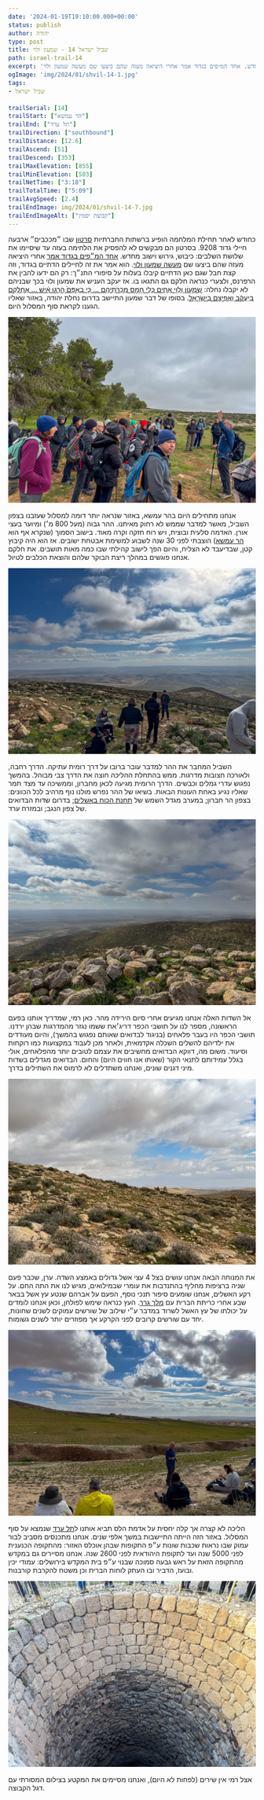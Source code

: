 ```yaml
---
date: '2024-01-19T19:10:00.000+00:00'
status: publish
author: יהודה
type: post
title: שביל ישראל 14 - שמעון ולוי
path: israel-trail-14
excerpt: 'כחודש לאחר תחילת המלחמה הופיע ברשתות החברתיות סרטון שבו ״מככבים״ ארבעה חיילי גדוד 9208. בסרטון הם מבקשים לא להפסיק את הלחימה בעזה עד שיסיימו את שלושת השלבים: כיבוש, גירוש וישוב מחדש. אחד המ״פים בגדוד אמר אחרי היציאה מעזה שהם ביצעו שם מעשה שמעון ולוי.'
ogImage: 'img/2024/01/shvil-14-1.jpg'
tags:
- שביל ישראל

trailSerial: [14]
trailStart: ["הר עמשא"]
trailEnd: ["תל ערד"]
trailDirection: ["southbound"]
trailDistance: [12.6]
trailAscend: [51]
trailDescend: [353]
trailMaxElevation: [855]
trailMinElevation: [503]
trailNetTime: ["3:18"]
trailTotalTime: ["5:09"]
trailAvgSpeed: [2.4]
trailEndImage: img/2024/01/shvil-14-7.jpg
trailEndImageAlt: ["קבוצת יסמין"]
---
```


כחודש לאחר תחילת המלחמה הופיע ברשתות החברתיות [סרטון](https://x.com/brown_johnbrown/status/1746908883547832368?s=46)  שבו ״מככבים״ ארבעה חיילי גדוד 9208. בסרטון הם מבקשים לא להפסיק את הלחימה בעזה עד שיסיימו את שלושת השלבים: כיבוש, גירוש וישוב מחדש. [אחד המ״פים בגדוד אמר](https://www.haaretz.co.il/opinions/2024-01-16/ty-article-opinion/.premium/0000018d-0cbc-db13-affd-7dbd55b10000) אחרי היציאה מעזה שהם ביצעו שם [מעשה שמעון ולוי](https://he.wikipedia.org/wiki/%D7%9E%D7%A2%D7%A9%D7%94_%D7%A9%D7%9E%D7%A2%D7%95%D7%9F_%D7%95%D7%9C%D7%95%D7%99). הוא אמר את זה לחיילים הדתיים בגדוד, וזה קצת חבל שגם כאן הדתיים קיבלו בעלות על סיפורי התנ״ך: רק הם ידעו להבין את הרפרנס, ולצערי כנראה חלקם גם התגאו בו. אז יעקב העניש את שמעון ולוי בכך שבניהם לא יקבלו נחלה: [שִׁמְע֥וֹן וְלֵוִ֖י אַחִ֑ים כְּלֵ֥י חָמָ֖ס מְכֵרֹתֵיהֶֽם … כִּ֤י בְאַפָּם֙ הָ֣רְגוּ אִ֔ישׁ … אֲחַלְּקֵ֣ם בְּיַעֲקֹ֔ב וַאֲפִיצֵ֖ם בְּיִשְׂרָאֵֽל](https://he.wikisource.org/wiki/%D7%91%D7%A8%D7%90%D7%A9%D7%99%D7%AA_%D7%9E%D7%98). בסופו של דבר שמעון התיישב בדרום נחלת יהודה, באזור שאליו הגענו לקראת סוף המסלול היום. 

![יער יתיר, ליד הר עמשא](/img/2024/01/shvil-14-1.jpg "יער יתיר, ליד הר עמשא")

אנחנו מתחילים היום בהר עמשא, באזור שנראה יותר דומה למסלול שעזבנו בצפון השביל, מאשר למדבר שממש לא רחוק מאיתנו. ההר גבוה (מעל 800 מ׳) ומיוער בעצי אורן. האדמה סלעית ובוצית, ויש רוח חזקה וקרה מאוד. בישוב הסמוך (שנקרא אף הוא [הר עמשא](https://he.wikipedia.org/wiki/%D7%94%D7%A8_%D7%A2%D7%9E%D7%A9%D7%90_(%D7%99%D7%99%D7%A9%D7%95%D7%91))) הוצבתי לפני 30 שנה לשבוע למשימת אבטחת ישובים. אז הוא היה קיבוץ קטן, שבדיעבד לא הצליח, והיום הפך לישוב קהילתי שבו כמה מאות תושבים. את חלקם אנחנו פוגשים במהלך ריצת הבוקר שלהם והוצאת הכלבים לטיול. 

![נוף מפסגת הר עמשא](/img/2024/01/shvil-14-2.jpg "נוף מפסגת הר עמשא")

השביל המחבר את ההר למדבר עובר ברובו על דרך רומית עתיקה. הדרך רחבה, ולאורכה חצובות מדרגות. ממש בהתחלת ההליכה חוצה את הדרך צבי מבוהל. בהמשך נפגוש עדרי גמלים וכבשים. הדרך הרומית מגיעה לכאן מחברון, וממשיכה עד מצד תמר שאליו נגיע באחת העונות הבאות. בשיאו של ההר נפרש מולנו נוף מרהיב לכל הכוונים: בצפון הר חברון; במערב מגדל השמש של [תחנת הכוח באשלים](https://he.wikipedia.org/wiki/%D7%AA%D7%97%D7%A0%D7%95%D7%AA_%D7%94%D7%9B%D7%95%D7%97_%D7%91%D7%90%D7%A9%D7%9C%D7%99%D7%9D); בדרום שדות הבדואים של צפון הנגב; ובמזרח ערד.

![נוף מפסגת הר עמשא](/img/2024/01/shvil-14-3.jpg "נוף מפסגת הר עמשא")

אל השדות האלה אנחנו מגיעים אחרי סיום הירידה מהר. כאן רמי, שמדריך אותנו בפעם הראשונה, מספר לנו על תושבי הכפר דריג׳את ששמו נגזר מהמדרגות שבהן ירדנו. תושבי הכפר היו בעבר פלאחים (בניגוד לבדואים שאותם נפגוש בהמשך), והיום מעודדים את ילדיהם להשלים השכלה אקדמאית, ולאחר מכן לעבוד במקצועות כמו רוקחות וסיעוד. משום מה, דווקא הבדואים מחשיבים את עצמם לטובים יותר מהפלאחים, אולי בגלל עמידותם לתנאי הקור (שאותו אנו חווים היום) והחום. הבדואים מגדלים בשדות מיני דגנים שונים, ואנחנו משתדלים לא לרמוס את השתילים בדרך.

![עדר גמלים](/img/2024/01/shvil-14-4.jpg "עדר גמלים")

את המנוחה הבאה אנחנו עושים בצל 4 עצי אשל גדולים באמצע השדה. ערן, שכבר פעם שניה ברציפות מחליף בהתנדבות את עומרי שבמילואים, מגיש לנו את התה החם. על רקע האשלים, אנחנו שומעים סיפור תנכי נוסף, הפעם על אברהם שנטע  עץ אשל בבאר שבע אחרי כריתת הברית עם [מלך גרר](https://he.wikipedia.org/wiki/%D7%90%D7%A9%D7%9C_%D7%90%D7%91%D7%A8%D7%94%D7%9D). העץ כנראה שימש לפולחן, וכאן אנחנו לומדים על יכולתו של עץ האשל לשרוד במדבר ע״י שילוב של שורשים עמוקים לשנים שחונות, יחד עם שורשים קרובים לפני הקרקע אך מפוזרים יותר לשנים גשומות.

![שדות הבדואים](/img/2024/01/shvil-14-5.jpg "שדות הבדואים")

הליכה לא קצרה אך קלה יחסית על אדמת הלס תביא אותנו ל[תל ערד](https://www.parks.org.il/reserve-park/%D7%92%D7%9F-%D7%9C%D7%90%D7%95%D7%9E%D7%99-%D7%AA%D7%9C-%D7%A2%D7%A8%D7%93/) שנמצא על סוף המסלול. באזור הזה הייתה התיישבות במשך אלפי שנים. אנחנו מתכנסים מסביב לבור עמוק שבו נראות שכבות שונות ע״פ התקופות שבהן אוכלס האזור: מהתקופה הכנענית לפני 5000 שנה ועד לתקופת היהודאית לפני 2600 שנה. אנחנו מסיירים גם במקדש מהתקופה הזאת על ראש גבעה סמוכה שבנוי ע״פ בית המקדש בירושלים: עמודי יכין ובועז, הדביר ובו העתק לוחות הברית וכן משטח להקרבת קורבנות. 

![הבאר בתל ערד](/img/2024/01/shvil-14-6.jpg "הבאר בתל ערד")

אצל רמי אין שירים (לפחות לא היום), ואנחנו מסיימים את המקטע בצילום המסורתי עם דגל הקבוצה.
